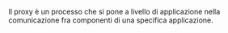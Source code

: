 Il proxy è un processo che si pone a livello di applicazione nella comunicazione fra componenti di una specifica applicazione.